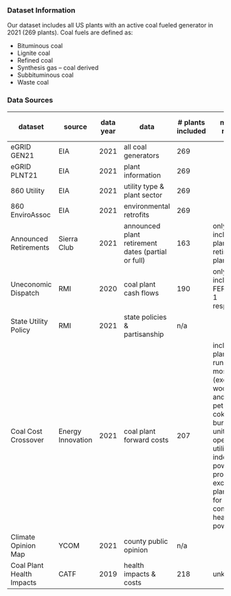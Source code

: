 ### **Dataset Information**
Our dataset includes all US plants with an active coal fueled generator in 2021 (269 plants). Coal fuels are defined as:
  - Bituminous coal
  - Lignite coal
  - Refined coal
  - Synthesis gas – coal derived
  - Subbituminous coal
  - Waste coal
### **Data Sources**
 |dataset               |source      |data year|data                   |# plants included |missing reason         |% coal capacity included  |
 |----------------------|------------|---------|-----------------------|------------------|-----------------------|--------------------------|
 |eGRID GEN21           |EIA         |2021     |all coal generators    |269               |                       |                          |
 |eGRID PLNT21          |EIA         |2021     |plant information      |269               |                       |                          |
 |860 Utility           |EIA         |2021     |utility type & plant sector|269           |                       |                          |
 |860 EnviroAssoc       |EIA         |2021     |environmental retrofits|269               |                       |                          |
 |Announced Retirements |Sierra Club |2021     |announced plant retirement dates (partial or full) |163 |only includes plants with retiremet plans |40.6% |
 |Uneconomic Dispatch   |RMI         |2020     |coal plant cash flows  |190               |only includes FERC Form 1 respondants    |89.7%   |
 |State Utility Policy  |RMI         |2021     |state policies & partisanship|n/a         |                       |                          |
 |Coal Cost Crossover   |Energy Innovation|2021|coal plant forward costs|207 |includes plants running mostly coal (excluding wood waste and petroleum coke burning units) operated by utilities and independent power-producers, excluding plants used for combined heat and power    |95.9% |
 |Climate Opinion Map   |YCOM        |2021     |county public opinion  |n/a               |                       |                          |
 |Coal Plant Health Impacts |CATF    |2019     |health impacts & costs |218               |unknown                |97.2%                    |
